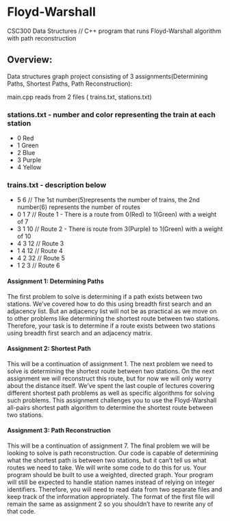 # Floyd-Warshall
CSC300 Data Structures // C++ program that runs Floyd-Warshall algorithm with path reconstruction

## Overview:
Data structures graph project consisting of 3 assignments(Determining Paths, Shortest Paths, Path Reconstruction):

main.cpp reads from 2 files ( trains.txt, stations.txt)

### stations.txt - number and color representing the train at each station
* 0 Red
* 1 Green
* 2 Blue
* 3 Purple
* 4 Yellow

### trains.txt - description below
* 5 6    // The 1st number(5)represents the number of trains, the 2nd number(6) represents the number of routes 
* 0 1 7  // Route 1 - There is a route from 0(Red) to 1(Green) with a weight of 7
* 3 1 10  // Route 2 - There is route from 3(Purple) to 1(Green) with a weight of 10
* 4 3 12  // Route 3
* 1 4 12  // Route 4
* 4 2 32  // Route 5
* 1 2 3   // Route 6

#### Assignment 1: Determining Paths
The first problem to solve is determining if a path exists between two stations.
We’ve covered how to do this using breadth first search and an adjacency list. But an
adjacency list will not be as practical as we move on to other problems like
determining the shortest route between two stations. Therefore, your task is to
determine if a route exists between two stations using breadth first search and an
adjacency matrix.

#### Assignment 2: Shortest Path
This will be a continuation of assignment 1. The next problem we need to solve is
determining the shortest route between two stations. On the next assignment we will reconstruct
this route, but for now we will only worry about the distance itself. We’ve spent the
last couple of lectures covering different shortest path problems as well as specific
algorithms for solving such problems. This assignment challenges you to use the
Floyd-Warshall all-pairs shortest path algorithm to determine the shortest route
between two stations.

#### Assignment 3: Path Reconstruction
This will be a continuation of assignment 7. The final problem we will be looking to
solve is path reconstruction. Our code is capable of determining what the shortest
path is between two stations, but it can’t tell us what routes we need to take. We will
write some code to do this for us. 
Your program should be built to use a weighted, directed graph.
Your program will still be expected to handle station names instead of relying on
integer identifiers. Therefore, you will need to read data from two separate files and
keep track of the information appropriately.
The format of the first file will remain the same as assignment 2 so you shouldn’t
have to rewrite any of that code.


